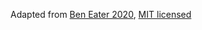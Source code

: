 Adapted from [Ben Eater 2020](https://eater.net/boids), [MIT licensed](http://en.wikipedia.org/wiki/MIT_License)
